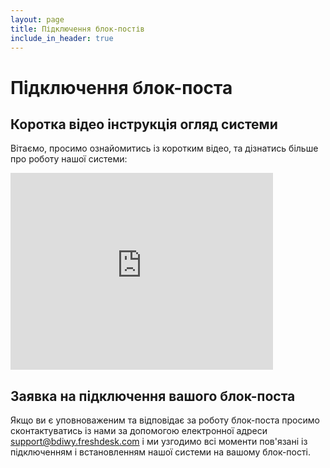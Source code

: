 ```yaml
---
layout: page
title: Підключення блок-постів
include_in_header: true
---
```


# Підключення блок-поста

## Коротка відео інструкція огляд системи

Вітаємо, просимо ознайомитись із коротким відео, та дізнатись більше про роботу нашої системи:
<iframe width="420" height="315" src="https://www.youtube.com/watch?v=18ZVXmc67RU" frameborder="0" allowfullscreen></iframe>


## Заявка на підключення вашого блок-поста

Якщо ви є уповноваженим та відповідає за роботу блок-поста просимо сконтактуватись із нами за допомогою електронної адреси [support@bdiwy.freshdesk.com](mailto:support@bdiwy.freshdesk.com) і ми узгодимо всі моменти пов'язані із підключенням і встановленням нашої системи на вашому блок-пості.
